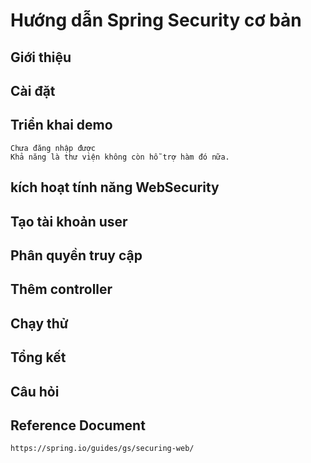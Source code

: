 # Hướng dẫn Spring Security cơ bản


## Giới thiệu


## Cài đặt


## Triển khai demo
    Chưa đăng nhập được
    Khả năng là thư viện không còn hỗ trợ hàm đó nữa.


## kích hoạt tính năng WebSecurity


## Tạo tài khoản user


## Phân quyền truy cập


## Thêm controller



## Chạy thử


## Tổng kết


## Câu hỏi


## Reference Document

    https://spring.io/guides/gs/securing-web/


